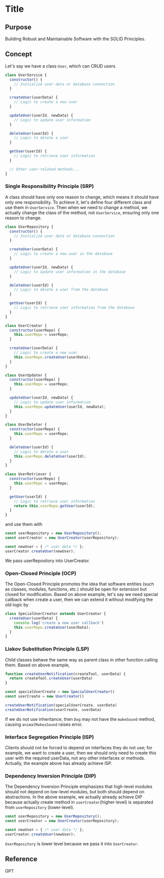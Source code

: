 # Title

## Purpose

Building Robust and Maintainable Software with the SOLID Principles.

## Concept

Let's say we have a class `User`, which can CRUD users

```javascript
class UserService {
  constructor() {
    // Initialize user data or database connection
  }

  createUser(userData) {
    // Logic to create a new user
  }

  updateUser(userId, newData) {
    // Logic to update user information
  }

  deleteUser(userId) {
    // Logic to delete a user
  }

  getUser(userId) {
    // Logic to retrieve user information
  }

  // Other user-related methods...
}
```

### Single Responsibility Principle (SRP)

A class should have only one reason to change, which means it should have only one responsibility. To achieve it, let's define four different class and use them in `UserService`. Then when we need to change a method, we actually change the class of the method, not `UserService`, ensuring only one reason to change.

```javascript
class UserRepository {
  constructor() {
    // Initialize user data or database connection
  }

  createUser(userData) {
    // Logic to create a new user in the database
  }

  updateUser(userId, newData) {
    // Logic to update user information in the database
  }

  deleteUser(userId) {
    // Logic to delete a user from the database
  }

  getUser(userId) {
    // Logic to retrieve user information from the database
  }
}

class UserCreator {
  constructor(userRepo) {
    this.userRepo = userRepo;
  }

  createUser(userData) {
    // Logic to create a new user
    this.userRepo.createUser(userData);
  }
}

class UserUpdater {
  constructor(userRepo) {
    this.userRepo = userRepo;
  }

  updateUser(userId, newData) {
    // Logic to update user information
    this.userRepo.updateUser(userId, newData);
  }
}

class UserDeleter {
  constructor(userRepo) {
    this.userRepo = userRepo;
  }

  deleteUser(userId) {
    // Logic to delete a user
    this.userRepo.deleteUser(userId);
  }
}

class UserRetriever {
  constructor(userRepo) {
    this.userRepo = userRepo;
  }

  getUser(userId) {
    // Logic to retrieve user information
    return this.userRepo.getUser(userId);
  }
}
```

and use them with

```javascript
const userRepository = new UserRepository();
const userCreator = new UserCreator(userRepository);

const newUser = { /* user data */ };
userCreator.createUser(newUser);
```

We pass userRepository into UserCreator.

### Open-Closed Principle (OCP)

The Open-Closed Principle promotes the idea that software entities (such as classes, modules, functions, etc.) should be open for extension but closed for modification. Based on above example, let's say we need special callback when create a user, then we can extend it without modifying the old logic by

```javascript
class SpecialUserCreator extends UserCreator {
  createUser(userData) {
    console.log('create a new user callback')
    this.userRepo.createUser(userData);
  }
}
```

### Liskov Substitution Principle (LSP)

Child classes behave the same way as parent class in other function calling them. Based on above example,

```javascript
function createUserNotification(createTool, userData) {
  return createTool.createUser(userData)
}

const specialUserCreate = new SpecialUserCreator()
const userCreate = new UserCreator()

createUserNotification(specialUserCreate, userData)
createUserNotification(userCreate, userData)
```

If we do not use inheritance, then `Dog` may not have the `makeSound` method, causing `animalMakesSound` raises error.

### Interface Segregation Principle (ISP)

Clients should not be forced to depend on interfaces they do not use; for example, we want to create a user, then we should only need to create this user with the required userData, not any other interfaces or methods. Actually, the example above has already achieve ISP.

### Dependency Inversion Principle (DIP)

The Dependency Inversion Principle emphasizes that high-level modules should not depend on low-level modules, but both should depend on abstractions. In the above example, we actually already achieve DIP because actually create method in `userCreator`(higher-level) is separated from `userRepository` (lower-level). 

```javascript
const userRepository = new UserRepository();
const userCreator = new UserCreator(userRepository);

const newUser = { /* user data */ };
userCreator.createUser(newUser);
```

`UserRepository` is lower level because we pass it into `UserCreator`.

## Reference

GPT
